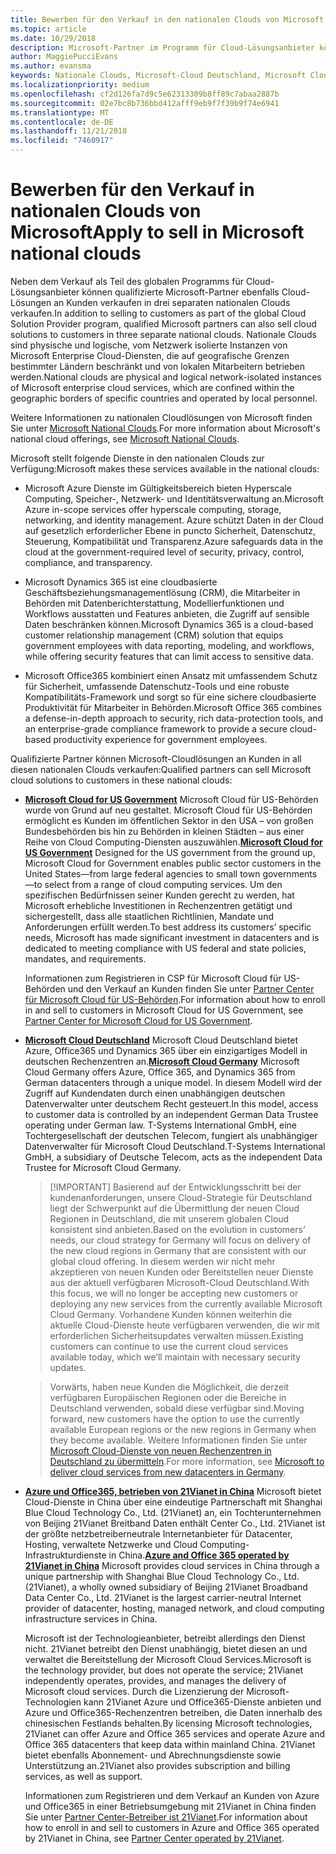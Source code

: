 ```yaml
---
title: Bewerben für den Verkauf in den nationalen Clouds von Microsoft | Partner Center
ms.topic: article
ms.date: 10/29/2018
description: Microsoft-Partner im Programm für Cloud-Lösungsanbieter können an Kunden verkaufen, die in unterstützten nationalen Clouds registriert sind.
author: MaggiePucciEvans
ms.author: evansma
keywords: Nationale Clouds, Microsoft-Cloud Deutschland, Microsoft Cloud for US Government, 21Vianet, Microsoft Cloud China
ms.localizationpriority: medium
ms.openlocfilehash: cf2d126fa7d9c5e62313309b8ff89c7abaa2887b
ms.sourcegitcommit: 02e7bc8b736bbd412afff9eb9f7f39b9f74e6941
ms.translationtype: MT
ms.contentlocale: de-DE
ms.lasthandoff: 11/21/2018
ms.locfileid: "7460917"
---
```

# <a name="apply-to-sell-in-microsoft-national-clouds"></a><span data-ttu-id="15e6f-104">Bewerben für den Verkauf in nationalen Clouds von Microsoft</span><span class="sxs-lookup"><span data-stu-id="15e6f-104">Apply to sell in Microsoft national clouds</span></span>

<span data-ttu-id="15e6f-105">Neben dem Verkauf als Teil des globalen Programms für Cloud-Lösungsanbieter können qualifizierte Microsoft-Partner ebenfalls Cloud-Lösungen an Kunden verkaufen in drei separaten nationalen Clouds verkaufen.</span><span class="sxs-lookup"><span data-stu-id="15e6f-105">In addition to selling to customers as part of the global Cloud Solution Provider program, qualified Microsoft partners can also sell cloud solutions to customers in three separate national clouds.</span></span> <span data-ttu-id="15e6f-106">Nationale Clouds sind physische und logische, vom Netzwerk isolierte Instanzen von Microsoft Enterprise Cloud-Diensten, die auf geografische Grenzen bestimmter Ländern beschränkt und von lokalen Mitarbeitern betrieben werden.</span><span class="sxs-lookup"><span data-stu-id="15e6f-106">National clouds are physical and logical network-isolated instances of Microsoft enterprise cloud services, which are confined within the geographic borders of specific countries and operated by local personnel.</span></span> 

<span data-ttu-id="15e6f-107">Weitere Informationen zu nationalen Cloudlösungen von Microsoft finden Sie unter [Microsoft National Clouds](https://www.microsoft.com/trustcenter/cloudservices/nationalcloud).</span><span class="sxs-lookup"><span data-stu-id="15e6f-107">For more information about Microsoft's national cloud offerings, see [Microsoft National Clouds](https://www.microsoft.com/trustcenter/cloudservices/nationalcloud).</span></span>

<span data-ttu-id="15e6f-108">Microsoft stellt folgende Dienste in den nationalen Clouds zur Verfügung:</span><span class="sxs-lookup"><span data-stu-id="15e6f-108">Microsoft makes these services available in the national clouds:</span></span>

-   <span data-ttu-id="15e6f-109">Microsoft Azure Dienste im Gültigkeitsbereich bieten Hyperscale Computing, Speicher-, Netzwerk- und Identitätsverwaltung an.</span><span class="sxs-lookup"><span data-stu-id="15e6f-109">Microsoft Azure in-scope services offer hyperscale computing, storage, networking, and identity management.</span></span> <span data-ttu-id="15e6f-110">Azure schützt Daten in der Cloud auf gesetzlich erforderlicher Ebene in puncto Sicherheit, Datenschutz, Steuerung, Kompatibilität und Transparenz.</span><span class="sxs-lookup"><span data-stu-id="15e6f-110">Azure safeguards data in the cloud at the government-required level of security, privacy, control, compliance, and transparency.</span></span>

-   <span data-ttu-id="15e6f-111">Microsoft Dynamics 365 ist eine cloudbasierte Geschäftsbeziehungsmanagementlösung (CRM), die Mitarbeiter in Behörden mit Datenberichterstattung, Modellierfunktionen und Workflows ausstatten und Features anbieten, die Zugriff auf sensible Daten beschränken können.</span><span class="sxs-lookup"><span data-stu-id="15e6f-111">Microsoft Dynamics 365 is a cloud-based customer relationship management (CRM) solution that equips government employees with data reporting, modeling, and workflows, while offering security features that can limit access to sensitive data.</span></span>

-   <span data-ttu-id="15e6f-112">Microsoft Office365 kombiniert einen Ansatz mit umfassendem Schutz für Sicherheit, umfassende Datenschutz-Tools und eine robuste Kompatibilitäts-Framework und sorgt so für eine sichere cloudbasierte Produktivität für Mitarbeiter in Behörden.</span><span class="sxs-lookup"><span data-stu-id="15e6f-112">Microsoft Office 365 combines a defense-in-depth approach to security, rich data-protection tools, and an enterprise-grade compliance framework to provide a secure cloud-based productivity experience for government employees.</span></span>

<span data-ttu-id="15e6f-113">Qualifizierte Partner können Microsoft-Cloudlösungen an Kunden in all diesen nationalen Clouds verkaufen:</span><span class="sxs-lookup"><span data-stu-id="15e6f-113">Qualified partners can sell Microsoft cloud solutions to customers in these national clouds:</span></span>

-   <span data-ttu-id="15e6f-114">[**Microsoft Cloud for US Government**](https://www.microsoft.com/trustcenter/cloudservices/nationalcloud#Microsoft_Cloud_for_US) Microsoft Cloud für US-Behörden wurde von Grund auf neu gestaltet. Microsoft Cloud für US-Behörden ermöglicht es Kunden im öffentlichen Sektor in den USA – von großen Bundesbehörden bis hin zu Behörden in kleinen Städten – aus einer Reihe von Cloud Computing-Diensten auszuwählen.</span><span class="sxs-lookup"><span data-stu-id="15e6f-114">[**Microsoft Cloud for US Government**](https://www.microsoft.com/trustcenter/cloudservices/nationalcloud#Microsoft_Cloud_for_US) Designed for the US government from the ground up, Microsoft Cloud for Government enables public sector customers in the United States—from large federal agencies to small town governments—to select from a range of cloud computing services.</span></span> <span data-ttu-id="15e6f-115">Um den spezifischen Bedürfnissen seiner Kunden gerecht zu werden, hat Microsoft erhebliche Investitionen in Rechenzentren getätigt und sichergestellt, dass alle staatlichen Richtlinien, Mandate und Anforderungen erfüllt werden.</span><span class="sxs-lookup"><span data-stu-id="15e6f-115">To best address its customers’ specific needs, Microsoft has made significant investment in datacenters and is dedicated to meeting compliance with US federal and state policies, mandates, and requirements.</span></span> 

    <span data-ttu-id="15e6f-116">Informationen zum Registrieren in CSP für Microsoft Cloud für US-Behörden und den Verkauf an Kunden finden Sie unter [Partner Center für Microsoft Cloud für US-Behörden](partner-center-for-microsoft-us-govt-cloud.md).</span><span class="sxs-lookup"><span data-stu-id="15e6f-116">For information about how to enroll in and sell to customers in Microsoft Cloud for US Government, see [Partner Center for Microsoft Cloud for US Government](partner-center-for-microsoft-us-govt-cloud.md).</span></span>

-   <span data-ttu-id="15e6f-117">[**Microsoft Cloud Deutschland**](https://www.microsoft.com/trustcenter/cloudservices/nationalcloud#Microsoft_Cloud_Germany) Microsoft Cloud Deutschland bietet Azure, Office365 und Dynamics 365 über ein einzigartiges Modell in deutschen Rechenzentren an.</span><span class="sxs-lookup"><span data-stu-id="15e6f-117">[**Microsoft Cloud Germany**](https://www.microsoft.com/trustcenter/cloudservices/nationalcloud#Microsoft_Cloud_Germany) Microsoft Cloud Germany offers Azure, Office 365, and Dynamics 365 from German datacenters through a unique model.</span></span> <span data-ttu-id="15e6f-118">In diesem Modell wird der Zugriff auf Kundendaten durch einen unabhängigen deutschen Datenverwalter unter deutschem Recht gesteuert.</span><span class="sxs-lookup"><span data-stu-id="15e6f-118">In this model, access to customer data is controlled by an independent German Data Trustee operating under German law.</span></span> <span data-ttu-id="15e6f-119">T-Systems International GmbH, eine Tochtergesellschaft der deutschen Telecom, fungiert als unabhängiger Datenverwalter für Microsoft Cloud Deutschland.</span><span class="sxs-lookup"><span data-stu-id="15e6f-119">T-Systems International GmbH, a subsidiary of Deutsche Telecom, acts as the independent Data Trustee for Microsoft Cloud Germany.</span></span> 

    >[!IMPORTANT] <span data-ttu-id="15e6f-120">Basierend auf der Entwicklungsschritt bei der kundenanforderungen, unsere Cloud-Strategie für Deutschland liegt der Schwerpunkt auf die Übermittlung der neuen Cloud Regionen in Deutschland, die mit unserem globalen Cloud konsistent sind anbieten.</span><span class="sxs-lookup"><span data-stu-id="15e6f-120">Based on the evolution in customers’ needs, our cloud strategy for Germany will focus on delivery of the new cloud regions in Germany that are consistent with our global cloud offering.</span></span> <span data-ttu-id="15e6f-121">In diesem werden wir nicht mehr akzeptieren von neuen Kunden oder Bereitstellen neuer Dienste aus der aktuell verfügbaren Microsoft-Cloud Deutschland.</span><span class="sxs-lookup"><span data-stu-id="15e6f-121">With this focus, we will no longer be accepting new customers or deploying any new services from the currently available Microsoft Cloud Germany.</span></span> <span data-ttu-id="15e6f-122">Vorhandene Kunden können weiterhin die aktuelle Cloud-Dienste heute verfügbaren verwenden, die wir mit erforderlichen Sicherheitsupdates verwalten müssen.</span><span class="sxs-lookup"><span data-stu-id="15e6f-122">Existing customers can continue to use the current cloud services available today, which we’ll maintain with necessary security updates.</span></span>

    ><span data-ttu-id="15e6f-123">Vorwärts, haben neue Kunden die Möglichkeit, die derzeit verfügbaren Europäischen Regionen oder die Bereiche in Deutschland verwenden, sobald diese verfügbar sind.</span><span class="sxs-lookup"><span data-stu-id="15e6f-123">Moving forward, new customers have the option to use the currently available European regions or the new regions in Germany when they become available.</span></span> <span data-ttu-id="15e6f-124">Weitere Informationen finden Sie unter [Microsoft Cloud-Dienste von neuen Rechenzentren in Deutschland zu übermitteln](https://news.microsoft.com/europe/2018/08/31/microsoft-to-deliver-cloud-services-from-new-datacentres-in-germany-in-2019-to-meet-evolving-customer-needs/).</span><span class="sxs-lookup"><span data-stu-id="15e6f-124">For more information, see [Microsoft to deliver cloud services from new datacenters in Germany](https://news.microsoft.com/europe/2018/08/31/microsoft-to-deliver-cloud-services-from-new-datacentres-in-germany-in-2019-to-meet-evolving-customer-needs/).</span></span>

    
-   <span data-ttu-id="15e6f-125">[**Azure und Office365, betrieben von 21Vianet in China**](https://www.microsoft.com/trustcenter/cloudservices/nationalcloud#Microsoft_Cloud_for_China) Microsoft bietet Cloud-Dienste in China über eine eindeutige Partnerschaft mit Shanghai Blue Cloud Technology Co., Ltd. (21Vianet) an, ein Tochterunternehmen von Beijing 21Vianet Breitband Daten enthält Center Co., Ltd. 21Vianet ist der größte netzbetreiberneutrale Internetanbieter für Datacenter, Hosting, verwaltete Netzwerke und Cloud Computing-Infrastrukturdienste in China.</span><span class="sxs-lookup"><span data-stu-id="15e6f-125">[**Azure and Office 365 operated by 21Vianet in China**](https://www.microsoft.com/trustcenter/cloudservices/nationalcloud#Microsoft_Cloud_for_China) Microsoft provides cloud services in China through a unique partnership with Shanghai Blue Cloud Technology Co., Ltd. (21Vianet), a wholly owned subsidiary of Beijing 21Vianet Broadband Data Center Co., Ltd. 21Vianet is the largest carrier-neutral Internet provider of datacenter, hosting, managed network, and cloud computing infrastructure services in China.</span></span> 

    <span data-ttu-id="15e6f-126">Microsoft ist der Technologieanbieter, betreibt allerdings den Dienst nicht. 21Vianet betreibt den Dienst unabhängig, bietet diesen an und verwaltet die Bereitstellung der Microsoft Cloud Services.</span><span class="sxs-lookup"><span data-stu-id="15e6f-126">Microsoft is the technology provider, but does not operate the service; 21Vianet independently operates, provides, and manages the delivery of Microsoft cloud services.</span></span> <span data-ttu-id="15e6f-127">Durch die Lizenzierung der Microsoft-Technologien kann 21Vianet Azure und Office365-Dienste anbieten und Azure und Office365-Rechenzentren betreiben, die Daten innerhalb des chinesischen Festlands behalten.</span><span class="sxs-lookup"><span data-stu-id="15e6f-127">By licensing Microsoft technologies, 21Vianet can offer Azure and Office 365 services and operate Azure and Office 365 datacenters that keep data within mainland China.</span></span> <span data-ttu-id="15e6f-128">21Vianet bietet ebenfalls Abonnement- und Abrechnungsdienste sowie Unterstützung an.</span><span class="sxs-lookup"><span data-stu-id="15e6f-128">21Vianet also provides subscription and billing services, as well as support.</span></span>

    <span data-ttu-id="15e6f-129">Informationen zum Registrieren und dem Verkauf an Kunden von Azure und Office365 in einer Betriebsumgebung mit 21Vianet in China finden Sie unter [Partner Center-Betreiber ist 21Vianet](https://msdn.microsoft.com/partner-china/index).</span><span class="sxs-lookup"><span data-stu-id="15e6f-129">For information about how to enroll in and sell to customers in Azure and Office 365 operated by 21Vianet in China, see [Partner Center operated by 21Vianet](https://msdn.microsoft.com/partner-china/index).</span></span> 